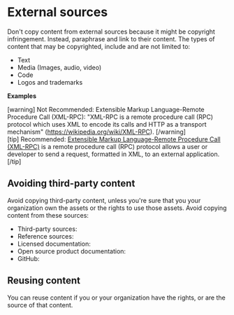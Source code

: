 # External sources

Don't copy content from external sources because it might be copyright infringement. Instead, paraphrase and link to their content. The types of content that may be copyrighted, include and are not limited to:
- Text
- Media (Images, audio, video)
- Code
- Logos and trademarks

**Examples**  

[warning] Not Recommended: Extensible Markup Language-Remote Procedure Call (XML-RPC): "XML-RPC is a remote procedure call (RPC) protocol which uses XML to encode its calls and HTTP as a transport mechanism" (https://wikipedia.org/wiki/XML-RPC). [/warning]  
[tip] Recommended: [Extensible Markup Language-Remote Procedure Call (XML-RPC)](https://wikipedia.org/wiki/XML-RPC) is a remote procedure call (RPC) protocol allows a user or developer to send a request, formatted in XML, to an external application. [/tip]  

## Avoiding third-party content

Avoid copying third-party content, unless you're sure that you your organization own the assets or the rights to use those assets. Avoid copying content from these sources:
- Third-party sources:
- Reference sources:
- Licensed documentation:
- Open source product documentation:
- GitHub: 

## Reusing content

You can reuse content if you or your organization have the rights, or are the source of that content.
